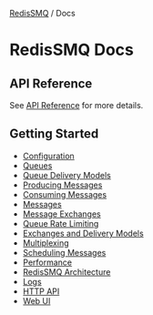 [RedisSMQ](../README.md) / Docs

# RedisSMQ Docs

## API Reference

See [API Reference](api/README.md) for more details.

## Getting Started

- [Configuration](configuration.md)
- [Queues](queues.md)
- [Queue Delivery Models](queue-delivery-models.md)
- [Producing Messages](producing-messages.md)
- [Consuming Messages](consuming-messages.md)
- [Messages](messages.md)
- [Message Exchanges](message-exchanges.md)
- [Queue Rate Limiting](queue-rate-limiting.md)
- [Exchanges and Delivery Models](exchanges-and-delivery-models.md)
- [Multiplexing](multiplexing.md)
- [Scheduling Messages](scheduling-messages.md)
- [Performance](performance.md)
- [RedisSMQ Architecture](redis-smq-architecture.md)
- [Logs](https://github.com/weyoss/redis-smq-common/blob/master/docs/README.md#logs)
- [HTTP API](https://github.com/weyoss/redis-smq-monitor)
- [Web UI](https://github.com/weyoss/redis-smq-monitor-client)
